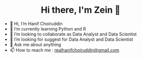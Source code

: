 <h1 align="center"> Hi there, I'm Zein 👋 </h1>

- 👋 Hi, I’m Hanif Choiruddin
- 🌱 I’m currently learning Python and R
- 👯 I’m looking to collaborate as Data Analyst and Data Scientist
- 🤔 I’m looking for suggest for Data Analyst and Data Scientist
- 💬 Ask me about anything
- 📫 How to reach me : realhanifchoiruddin@gmail.com

<!---
Hanif-Choiruddin/Hanif-Choiruddin is a ✨ special ✨ repository because its `README.md` (this file) appears on your GitHub profile.
You can click the Preview link to take a look at your changes.
--->
